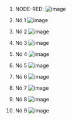 1. NODE-RED:
![image](https://github.com/Gacarvalho29/Objetos-Inteligentes-Conectados/assets/85083155/fda6ca80-eeab-4f41-80a1-7faa0e861e39)

2. Nó 1
![image](https://github.com/Gacarvalho29/Objetos-Inteligentes-Conectados/assets/85083155/e8435c54-796e-4070-b423-878c87e6b75b)

3. Nó 2
![image](https://github.com/Gacarvalho29/Objetos-Inteligentes-Conectados/assets/85083155/b9981af4-d43f-455b-a19e-a7bc73ec9347)

4. Nó 3
![image](https://github.com/Gacarvalho29/Objetos-Inteligentes-Conectados/assets/85083155/adade1f3-8c2d-42f9-97b4-444744d674db)

5. Nó 4
![image](https://github.com/Gacarvalho29/Objetos-Inteligentes-Conectados/assets/85083155/7585b623-f1ed-4ef9-9034-eda6190a15f2)

6. Nó 5
![image](https://github.com/Gacarvalho29/Objetos-Inteligentes-Conectados/assets/85083155/81993237-dc4f-4f1b-b5fc-e19078e0911c)

7. Nó 6
![image](https://github.com/Gacarvalho29/Objetos-Inteligentes-Conectados/assets/85083155/cb30a9ad-67ff-4255-8b1e-13491f1d9025)

8. Nó 7
![image](https://github.com/Gacarvalho29/Objetos-Inteligentes-Conectados/assets/85083155/0d79056f-3f24-4ab6-91c8-7f343698437e)

9. Nó 8
![image](https://github.com/Gacarvalho29/Objetos-Inteligentes-Conectados/assets/85083155/2619f8e3-6636-47cc-b7e4-695b8b4b626c)

10. Nó 9
![image](https://github.com/Gacarvalho29/Objetos-Inteligentes-Conectados/assets/85083155/1faed901-8afc-466d-94b7-aa3781e7ea1f)




